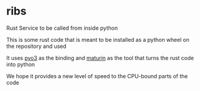 # ribs
Rust Service to be called from inside python

This is some rust code that is meant to be installed as a python wheel on the repository and used

It uses [pyo3](https://pyo3.rs) as the binding and [maturin](https://github.com/PyO3/maturin) as the tool that turns the rust code into python

We hope it provides a new level of speed to the CPU-bound parts of the code 
